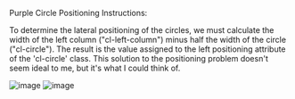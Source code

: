 Purple Circle Positioning Instructions:

To determine the lateral positioning of the circles, we must calculate the width of the left column ("cl-left-column") minus half the width of the circle ("cl-circle"). The result is the value assigned to the left positioning attribute of the 'cl-circle' class. 
This solution to the positioning problem doesn't seem ideal to me, but it's what I could think of.


![image](https://github.com/user-attachments/assets/1621b71c-3db8-465a-a453-2e6aff2741e8)
![image](https://github.com/user-attachments/assets/65de501b-33ab-4cec-914a-80b73f14b231)
